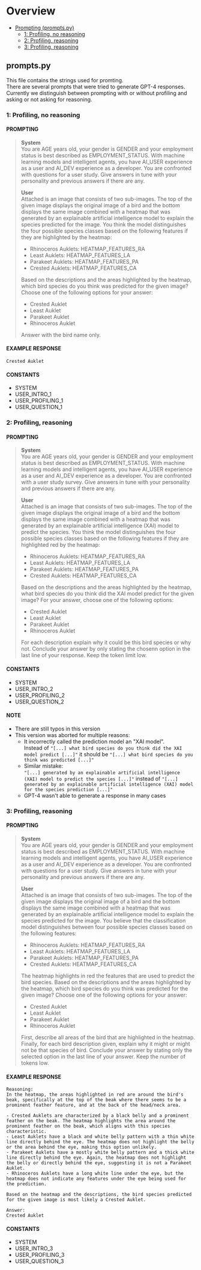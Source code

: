 # Overview

- [Prompting (prompts.py)](#promptspy)
    - [1: Profiling, no reasoning](#1-profiling-no-reasoning)
    - [2: Profiling, reasoning](#2-profiling-reasoning)
    - [3: Profiling, reasoning](#3-profiling-reasoning)

## prompts.py

This file contains the strings used for promting. <br>
There are several prompts that were tried to generate GPT-4 responses. Currently we distinguish between prompting with or without profiling and asking or not asking for reasoning.

### 1: Profiling, no reasoning

#### PROMPTING

> **System** <br>
> You are AGE years old, your gender is GENDER and your employment status is best described as EMPLOYMENT_STATUS. With machine learning models and intelligent agents, you have AI_USER experience as a user and AI_DEV experience as a developer. You are confronted with questions for a user study. Give answers in tune with your personality and previous answers if there are any.
>
> **User** <br>
> Attached is an image that consists of two sub-images. The top of the given image displays the original image of a bird and the bottom displays the same image combined with a heatmap that was generated by an explainable artificial intelligence model to explain the species predicted for the image. You think the model distinguishes the four possible species classes based on the following features if they are highlighted by the heatmap: 
>
> - Rhinoceros Auklets: HEATMAP_FEATURES_RA 
> - Least Auklets: HEATMAP_FEATURES_LA
> - Parakeet Auklets: HEATMAP_FEATURES_PA
> - Crested Auklets: HEATMAP_FEATURES_CA
>
> Based on the descriptions and the areas highlighted by the heatmap, which bird species do you think was predicted for the given image? Choose one of the following options for your answer: 
>
> - Crested Auklet 
> - Least Auklet 
> - Parakeet Auklet 
> - Rhinoceros Auklet 
>
> Answer with the bird name only.

#### EXAMPLE RESPONSE
```
Crested Auklet
```

#### CONSTANTS
- SYSTEM
- USER_INTRO_1 
- USER_PROFILING_1
- USER_QUESTION_1


### 2: Profiling, reasoning

#### PROMPTING

> **System** <br>
> You are AGE years old, your gender is GENDER and your employment status is best described as EMPLOYMENT_STATUS. With machine learning models and intelligent agents, you have AI_USER experience as a user and AI_DEV experience as a developer. You are confronted with a user study survey. Give answers in tune with your personality and previous answers if there are any.
>
> **User** <br>
> Attached is an image that consists of two sub-images. The top of the given image displays the original image of a bird and the bottom displays the same image combined with a heatmap that was generated by an explainable artificial intelligence (XAI) model to predict the species. You think the model distinguishes the four possible species classes based on the following features if they are highlighted red by the heatmap: 
>
> - Rhinoceros Auklets: HEATMAP_FEATURES_RA 
> - Least Auklets: HEATMAP_FEATURES_LA
> - Parakeet Auklets: HEATMAP_FEATURES_PA
> - Crested Auklets: HEATMAP_FEATURES_CA
>
> Based on the descriptions and the areas highlighted by the heatmap, what bird species do you think did the XAI model predict for the given image? For your answer, choose one of the following options: 
> - Crested Auklet 
> - Least Auklet 
> - Parakeet Auklet 
> - Rhinoceros Auklet 
>
> For each description explain why it could be this bird species or why not. Conclude your answer by only stating the chosenn option in the last line of your response. Keep the token limit low.

#### CONSTANTS
- SYSTEM
- USER_INTRO_2 
- USER_PROFILING_2
- USER_QUESTION_2

#### NOTE

- There are still typos in this version
- This version was aborted for multiple reasons:
    - It incorrectly called the prediction model an "XAI model". <br> Instead of `"[...] what bird species do you think did the XAI model predict [...]"` it should be `"[...] what bird species do you think was predicted [...]"`
    - Similar mistake: <br> `"[...] generated by an explainable artificial intelligence (XAI) model to predict the species [...]"` instead of `"[...] generated by an explainable artificial intelligence (XAI) model for the species prediction [...]"`
    - GPT-4 wasn't able to generate a response in many cases

### 3: Profiling, reasoning

#### PROMPTING
> **System** <br>
> You are AGE years old, your gender is GENDER and your employment status is best described as EMPLOYMENT_STATUS. With machine learning models and intelligent agents, you have AI_USER experience as a user and AI_DEV experience as a developer. You are confronted with questions for a user study. Give answers in tune with your personality and previous answers if there are any.
>
> **User** <br>
> Attached is an image that consists of two sub-images. The top of the given image displays the original image of a bird and the bottom displays the same image combined with a heatmap that was generated by an explainable artificial intelligence model to explain the species predicted for the image. You believe that the classification model distinguishes between four possible species classes based on the following features: 
>
> - Rhinoceros Auklets: HEATMAP_FEATURES_RA 
> - Least Auklets: HEATMAP_FEATURES_LA
> - Parakeet Auklets: HEATMAP_FEATURES_PA
> - Crested Auklets: HEATMAP_FEATURES_CA
>
> The heatmap highlights in red the features that are used to predict the bird species. 
> Based on the descriptions and the areas highlighted by the heatmap, which bird species do you think was predicted for the given image? Choose one of the following options for your answer: 
>
> - Crested Auklet 
> - Least Auklet 
> - Parakeet Auklet 
> - Rhinoceros Auklet 
>
> First, describe all areas of the bird that are highlighted in the heatmap. Finally, for each bird description given, explain why it might or might not be that species of bird. Conclude your answer by stating only the selected option in the last line of your answer. Keep the number of tokens low.


#### EXAMPLE RESPONSE
```
Reasoning:
In the heatmap, the areas highlighted in red are around the bird's beak, specifically at the top of the beak where there seems to be a prominent feather feature, and at the back of the head/neck area.

- Crested Auklets are characterized by a black belly and a prominent feather on the beak. The heatmap highlights the area around the prominent feather on the beak, which aligns with this species characteristic.
- Least Auklets have a black and white belly pattern with a thin white line directly behind the eye. The heatmap does not highlight the belly or the area behind the eye, making this option unlikely.
- Parakeet Auklets have a mostly white belly pattern and a thick white line directly behind the eye. Again, the heatmap does not highlight the belly or directly behind the eye, suggesting it is not a Parakeet Auklet.
- Rhinoceros Auklets have a long white line under the eye, but the heatmap does not indicate any features under the eye being used for the prediction.

Based on the heatmap and the descriptions, the bird species predicted for the given image is most likely a Crested Auklet.

Answer:
Crested Auklet
```

#### CONSTANTS
- SYSTEM
- USER_INTRO_3
- USER_PROFILING_3
- USER_QUESTION_3